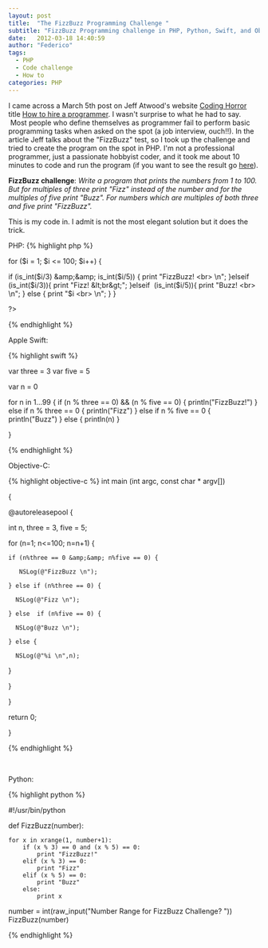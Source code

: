 ```yaml
---
layout: post
title:  "The FizzBuzz Programming Challenge "
subtitle: "FizzBuzz Programming challenge in PHP, Python, Swift, and Objective-C"
date:   2012-03-18 14:40:59
author: "Federico"
tags:
  - PHP
  - Code challenge
  - How to
categories: PHP
---
```


I came across a March 5th post on Jeff Atwood's website <a title="Coding Horror" href="http://www.codinghorror.com" target="_blank">Coding Horror</a> title <a title="How to Hire a programmer" href="http://www.codinghorror.com/blog/2012/03/how-to-hire-a-programmer.html" target="_blank">How to hire a programmer</a>. I wasn't surprise to what he had to say.  Most people who define themselves as programmer fail to perform basic programming tasks when asked on the spot (a job interview, ouch!!). In the article Jeff talks about the "FizzBuzz" test, so I took up the challenge and tried to create the program on the spot in PHP. I'm not a professional programmer, just a passionate hobbyist coder, and it took me about 10 minutes to code and run the program (if you want to see the result go <a title="FizzBuzz" href="http://www.paini.org/federico/fizzbuzz.php">here</a>).

<strong>FizzBuzz challenge</strong>: <em>Write a program that prints the numbers from 1 to 100. But for multiples of three print "Fizz" instead of the number and for the multiples of five print "Buzz". For numbers which are multiples of both three and five print "FizzBuzz".</em>

This is my code in. I admit is not the most elegant solution but it does the trick.

PHP:
{% highlight php %}

for ($i = 1; $i &lt;= 100; $i++) {

  if (is_int($i/3) &amp;&amp; is_int($i/5)) {
      print "FizzBuzz! &lt;br&gt; \n";
  }elseif (is_int($i/3)){
      print "Fizz! &lt;br&gt;";
  }elseif  (is_int($i/5)){
      print "Buzz! &lt;br&gt; \n";
  } else {
      print "$i &lt;br&gt; \n";
  }
}

?&gt;

{% endhighlight %}
&nbsp;

Apple Swift:

{% highlight swift %}

var three = 3
var five = 5

var n = 0

for n in 1...99 {
    if (n % three == 0) &amp;&amp; (n % five == 0) {
        println("FizzBuzz!")
    } else if n % three == 0 {
        println("Fizz")
    } else if n % five  == 0 {
        println("Buzz")
    } else {
        println(n)
    }
    
}

{% endhighlight %}
&nbsp;

Objective-C:

{% highlight objective-c %}
int main (int argc, const char * argv[])
 
{
 
 @autoreleasepool {
 
  int n, three = 3, five = 5;
 
  for (n=1; n&lt;=100; n=n+1) {
 
    if (n%three == 0 &amp;&amp; n%five == 0) {
 
       NSLog(@"FizzBuzz \n");
 
    } else if (n%three == 0) {
 
      NSLog(@"Fizz \n");
 
    } else  if (n%five == 0) {
 
      NSLog(@"Buzz \n");
 
    } else {
 
      NSLog(@"%i \n",n);
 
   }
 
 }
 
}
 
return 0;
 
}

{% endhighlight %}

&nbsp;

Python:

{% highlight python %}

#!/usr/bin/python

def FizzBuzz(number):

	for x in xrange(1, number+1):
		if (x % 3) == 0 and (x % 5) == 0:
			print "FizzBuzz!"
		elif (x % 3) == 0:
			print "Fizz"
		elif (x % 5) == 0:
			print "Buzz"
		else:
			print x

number = int(raw_input("Number Range for FizzBuzz Challenge? "))
FizzBuzz(number)

{% endhighlight %}
&nbsp;
